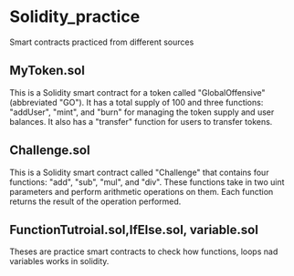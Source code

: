 # Solidity_practice
Smart contracts practiced from different sources

## MyToken.sol
This is a Solidity smart contract for a token called "GlobalOffensive" (abbreviated "GO"). It has a total supply of 100 and three functions: "addUser", "mint", and "burn" for managing the token supply and user balances. It also has a "transfer" function for users to transfer tokens.

## Challenge.sol
This is a Solidity smart contract called "Challenge" that contains four functions: "add", "sub", "mul", and "div". These functions take in two uint parameters and perform arithmetic operations on them. Each function returns the result of the operation performed.

## FunctionTutroial.sol,IfElse.sol, variable.sol
Theses are practice smart contracts to check how functions, loops nad variables works in solidity.
